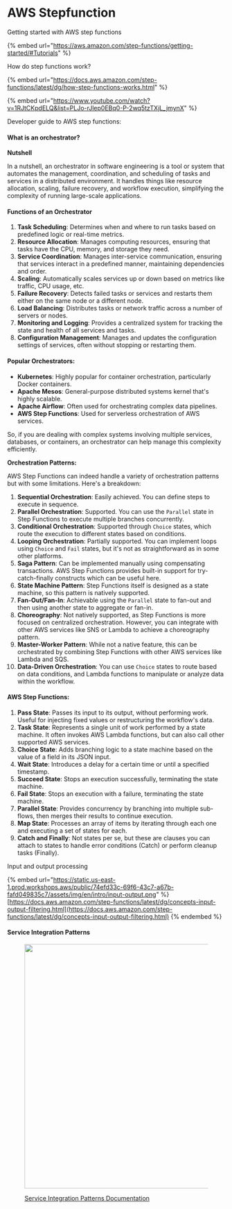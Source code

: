 # AWS Stepfunction

Getting started with AWS step functions

{% embed url="https://aws.amazon.com/step-functions/getting-started/#Tutorials" %}

How do step functions work?&#x20;

{% embed url="https://docs.aws.amazon.com/step-functions/latest/dg/how-step-functions-works.html" %}

{% embed url="https://www.youtube.com/watch?v=1RJtCKpdELQ&list=PLJo-rJlep0EBq0-P-2wq5tzTXjL_jmynX" %}



Developer guide to AWS step functions:



#### What is an orchestrator?&#x20;



**Nutshell**

In a nutshell, an orchestrator in software engineering is a tool or system that automates the management, coordination, and scheduling of tasks and services in a distributed environment. It handles things like resource allocation, scaling, failure recovery, and workflow execution, simplifying the complexity of running large-scale applications.

#### Functions of an Orchestrator

1. **Task Scheduling**: Determines when and where to run tasks based on predefined logic or real-time metrics.
2. **Resource Allocation**: Manages computing resources, ensuring that tasks have the CPU, memory, and storage they need.
3. **Service Coordination**: Manages inter-service communication, ensuring that services interact in a predefined manner, maintaining dependencies and order.
4. **Scaling**: Automatically scales services up or down based on metrics like traffic, CPU usage, etc.
5. **Failure Recovery**: Detects failed tasks or services and restarts them either on the same node or a different node.
6. **Load Balancing**: Distributes tasks or network traffic across a number of servers or nodes.
7. **Monitoring and Logging**: Provides a centralized system for tracking the state and health of all services and tasks.
8. **Configuration Management**: Manages and updates the configuration settings of services, often without stopping or restarting them.

#### Popular Orchestrators:

* **Kubernetes**: Highly popular for container orchestration, particularly Docker containers.
* **Apache Mesos**: General-purpose distributed systems kernel that's highly scalable.
* **Apache Airflow**: Often used for orchestrating complex data pipelines.
* **AWS Step Functions**: Used for serverless orchestration of AWS services.

So, if you are dealing with complex systems involving multiple services, databases, or containers, an orchestrator can help manage this complexity efficiently.



**Orchestration Patterns:**

AWS Step Functions can indeed handle a variety of orchestration patterns but with some limitations. Here's a breakdown:

1. **Sequential Orchestration**: Easily achieved. You can define steps to execute in sequence.
2. **Parallel Orchestration**: Supported. You can use the `Parallel` state in Step Functions to execute multiple branches concurrently.
3. **Conditional Orchestration**: Supported through `Choice` states, which route the execution to different states based on conditions.
4. **Looping Orchestration**: Partially supported. You can implement loops using `Choice` and `Fail` states, but it's not as straightforward as in some other platforms.
5. **Saga Pattern**: Can be implemented manually using compensating transactions. AWS Step Functions provides built-in support for try-catch-finally constructs which can be useful here.
6. **State Machine Pattern**: Step Functions itself is designed as a state machine, so this pattern is natively supported.
7. **Fan-Out/Fan-In**: Achievable using the `Parallel` state to fan-out and then using another state to aggregate or fan-in.
8. **Choreography**: Not natively supported, as Step Functions is more focused on centralized orchestration. However, you can integrate with other AWS services like SNS or Lambda to achieve a choreography pattern.
9. **Master-Worker Pattern**: While not a native feature, this can be orchestrated by combining Step Functions with other AWS services like Lambda and SQS.
10. **Data-Driven Orchestration**: You can use `Choice` states to route based on data conditions, and Lambda functions to manipulate or analyze data within the workflow.

#### AWS Step Functions:

1. **Pass State**: Passes its input to its output, without performing work. Useful for injecting fixed values or restructuring the workflow's data.
2. **Task State**: Represents a single unit of work performed by a state machine. It often invokes AWS Lambda functions, but can also call other supported AWS services.
3. **Choice State**: Adds branching logic to a state machine based on the value of a field in its JSON input.
4. **Wait State**: Introduces a delay for a certain time or until a specified timestamp.
5. **Succeed State**: Stops an execution successfully, terminating the state machine.
6. **Fail State**: Stops an execution with a failure, terminating the state machine.
7. **Parallel State**: Provides concurrency by branching into multiple sub-flows, then merges their results to continue execution.
8. **Map State**: Processes an array of items by iterating through each one and executing a set of states for each.
9. **Catch and Finally**: Not states per se, but these are clauses you can attach to states to handle error conditions (Catch) or perform cleanup tasks (Finally).

Input and output processing



{% embed url="https://static.us-east-1.prod.workshops.aws/public/74efd33c-69f6-43c7-a67b-fafd049835c7/assets/img/en/intro/input-output.png" %}
[https://docs.aws.amazon.com/step-functions/latest/dg/concepts-input-output-filtering.html](https://docs.aws.amazon.com/step-functions/latest/dg/concepts-input-output-filtering.html)
{% endembed %}

#### Service Integration Patterns

<figure><img src="https://static.us-east-1.prod.workshops.aws/public/74efd33c-69f6-43c7-a67b-fafd049835c7/assets/img/en/intro/service-integration-patterns.png" alt="" width="563"><figcaption><p><a href="https://docs.aws.amazon.com/step-functions/latest/dg/connect-to-resource.html">Service Integration Patterns Documentation </a></p></figcaption></figure>

